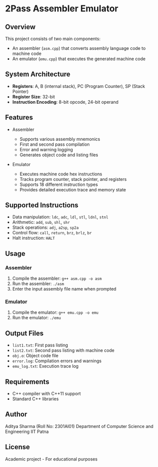 # 2Pass Assembler Emulator

## Overview
This project consists of two main components:
- An assembler (`asm.cpp`) that converts assembly language code to machine code
- An emulator (`emu.cpp`) that executes the generated machine code

## System Architecture
* **Registers**: A, B (internal stack), PC (Program Counter), SP (Stack Pointer)
* **Register Size**: 32-bit
* **Instruction Encoding**: 8-bit opcode, 24-bit operand

## Features
- Assembler
  - Supports various assembly mnemonics
  - First and second pass compilation
  - Error and warning logging
  - Generates object code and listing files

- Emulator
  - Executes machine code hex instructions
  - Tracks program counter, stack pointer, and registers
  - Supports 18 different instruction types
  - Provides detailed execution trace and memory state

## Supported Instructions
- Data manipulation: `ldc`, `adc`, `ldl`, `stl`, `ldnl`, `stnl`
- Arithmetic: `add`, `sub`, `shl`, `shr`
- Stack operations: `adj`, `a2sp`, `sp2a`
- Control flow: `call`, `return`, `brz`, `brlz`, `br`
- Halt instruction: `HALT`

## Usage

### Assembler
1. Compile the assembler: `g++ asm.cpp -o asm`
2. Run the assembler: `./asm`
3. Enter the input assembly file name when prompted

### Emulator
1. Compile the emulator: `g++ emu.cpp -o emu`
2. Run the emulator: `./emu`

## Output Files
- `list1.txt`: First pass listing
- `list2.txt`: Second pass listing with machine code
- `obj.o`: Object code file
- `error.log`: Compilation errors and warnings
- `emu_log.txt`: Execution trace log

## Requirements
- C++ compiler with C++11 support
- Standard C++ libraries

## Author
Aditya Sharma (Roll No: 2301AI01)
Department of Computer Science and Engineering
IIT Patna

## License
Academic project - For educational purposes
